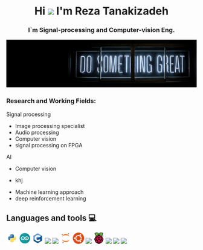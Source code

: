 <h1 align="center">Hi <img src="https://raw.githubusercontent.com/iampavangandhi/iampavangandhi/master/gifs/Hi.gif" width="30px"> I'm Reza Tanakizadeh</h1>
<h3 align="center">I`m Signal-processing and Computer-vision Eng.</h3>

<!-- <p align="left"> <img src="https://komarev.com/ghpvc/?username=mertz1999&label=Profile%20views&color=0e75b6&style=flat" alt="chandrikadeb7" /> </p> -->
![Banner](1639320200144.jpg)


### Research and Working Fields:
Signal processing 
+ Image processing specialist
+ Audio processing
+ Computer vision
+ signal processing on FPGA

AI
+ Computer vision
- khj
+ Machine learning approach
+ deep reinforcement learning

## Languages and tools 💻

<code><img height="30" src="https://raw.githubusercontent.com/github/explore/80688e429a7d4ef2fca1e82350fe8e3517d3494d/topics/python/python.png"></code>
<code><img height="30" src="https://raw.githubusercontent.com/github/explore/80688e429a7d4ef2fca1e82350fe8e3517d3494d/topics/arduino/arduino.png"></code>
<code><img height="30" src="https://raw.githubusercontent.com/github/explore/f3e22f0dca2be955676bc70d6214b95b13354ee8/topics/c/c.png"></code>
<code><img height="30" src="https://upload.wikimedia.org/wikipedia/commons/thumb/1/18/ISO_C%2B%2B_Logo.svg/306px-ISO_C%2B%2B_Logo.svg.png"></code>
<code><img height="30" src="http://assets.stickpng.com/images/5847f981cef1014c0b5e48be.png"></code>
<code><img height="30" src="https://raw.githubusercontent.com/github/explore/80688e429a7d4ef2fca1e82350fe8e3517d3494d/topics/jupyter-notebook/jupyter-notebook.png"></code>
<code><img height="30" src="https://raw.githubusercontent.com/github/explore/80688e429a7d4ef2fca1e82350fe8e3517d3494d/topics/ubuntu/ubuntu.png"></code>
<code><img height="30" src="https://upload.wikimedia.org/wikipedia/commons/thumb/2/21/Matlab_Logo.png/667px-Matlab_Logo.png"></code>
<code><img height="30" src="https://raw.githubusercontent.com/github/explore/80688e429a7d4ef2fca1e82350fe8e3517d3494d/topics/raspberry-pi/raspberry-pi.png"></code>
<code><img height="30" src="https://upload.wikimedia.org/wikipedia/commons/thumb/1/10/PyTorch_logo_icon.svg/1200px-PyTorch_logo_icon.svg.png"></code>
<code><img height="30" src="https://www.pngkey.com/png/full/609-6096094_nvidia-logo-company-images-gallery-xilinx-inc.png"></code>
<code><img height="30" src="https://m.media-amazon.com/images/S/abs-image-upload-na/7/AmazonStores/A13V1IB3VIYZZH/43057167cd5b65d56fc8530e77c77799.w580.h580.png"></code>
